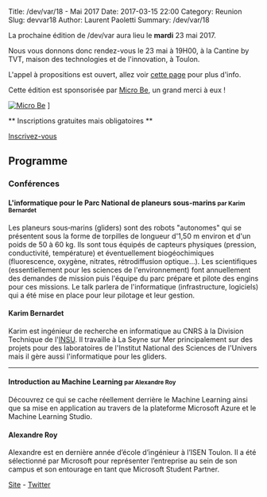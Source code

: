Title: /dev/var/18 - Mai 2017
Date: 2017-03-15 22:00
Category: Reunion
Slug: devvar18
Author: Laurent Paoletti
Summary: /dev/var/18

La prochaine édition de /dev/var aura lieu le **mardi** 23 mai 2017.

Nous vous donnons donc rendez-vous le 23 mai à 19H00, à la Cantine by TVT, maison des technologies et de l'innovation, à Toulon.

L'appel à propositions est ouvert, allez voir [cette page](http://devvar.org/pages/participer.html) pour plus d'info.


 Cette édition est sponsorisée par [Micro Be](http://www.micro-be.com/), un grand merci à eux !

[![Micro Be](/images/devvar18/micro_be.jpg)](http://www.micro-be.com/)
]

 ** Inscriptions gratuites mais obligatoires **

<a class="button" href="http://devvar18.eventbrite.fr">Inscrivez-vous</a>

## Programme

### Conférences


#### L'informatique pour le Parc National de planeurs sous-marins <small>par Karim Bernardet</small>

Les planeurs sous‐marins (gliders) sont des robots "autonomes" qui se présentent sous la forme de torpilles de longueur d'1,50 m environ et d'un poids de 50 à 60 kg. Ils sont tous équipés de capteurs physiques (pression, conductivité, température) et éventuellement biogéochimiques (fluorescence, oxygène, nitrates, rétrodiffusion optique...).
Les scientifiques (essentiellement pour les sciences de l'environnement) font annuellement des demandes de mission puis l'équipe du parc prépare et pilote des engins pour ces missions.
Le talk parlera de l'informatique (infrastructure, logiciels) qui a été mise en place pour leur pilotage et leur gestion.

<h4 class='subheader'>Karim Bernardet </h4>

Karim est ingénieur de recherche en informatique au CNRS à la Division Technique de l'[INSU](http://www.dt.insu.cnrs.fr). Il travaille à La Seyne sur Mer principalement sur des projets pour des laboratoires de l'Institut National des Sciences de l'Univers mais il gère aussi l'informatique pour les gliders. 

<hr>

#### Introduction au Machine Learning  <small> par Alexandre Roy </small>

 Découvrez ce qui se cache réellement derrière le Machine Learning ainsi que sa mise en application au travers de la plateforme Microsoft Azure et le Machine Learning Studio. 


<h4 class='subheader'>Alexandre Roy</h4>

Alexandre est en dernière année d’école d’ingénieur à l’ISEN Toulon. Il a été sélectionné par Microsoft pour représenter l’entreprise au sein de son campus et son entourage en tant que Microsoft Student Partner.
 
[Site](http://about.me/alexandreroy) - [Twitter](https://twitter.com/aroy314)